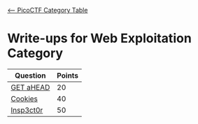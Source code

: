 [<-- PicoCTF Category Table](../../README.md#2-picoctf)

# Write-ups for Web Exploitation Category

|Question|Points|
|--------|------|
|[GET aHEAD](./Get%20aHEAD/writeup.md)|20|
|[Cookies](./Cookies/writeup.md)|40|
|[Insp3ct0r](./Insp3ct0r/writeup.md)|50|